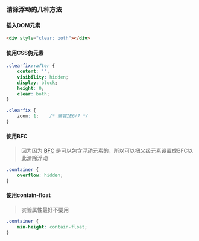 ### 清除浮动的几种方法

#### 插入DOM元素

```html
<div style="clear: both"></div>
```



#### 使用CSS伪元素

```css
.clearfix::after {
    content: '';
    visibility: hidden;
    display: block;
    height: 0;
    clear: both;
}

.clearfix {
    zoom: 1; 	/* 兼容IE6/7 */
}
```



#### 使用BFC

> 因为因为 [BFC](https://github.com/byronlun/prepare-for-FE-interview/blob/master/css/BFC(Block%20Formatting%20Context).md) 是可以包含浮动元素的，所以可以把父级元素设置成BFC以此清除浮动

```css
.container {
    overflow: hidden;
}
```



#### 使用contain-float

> 实验属性最好不要用

```css
.container {
    min-height: contain-float;
}
```


